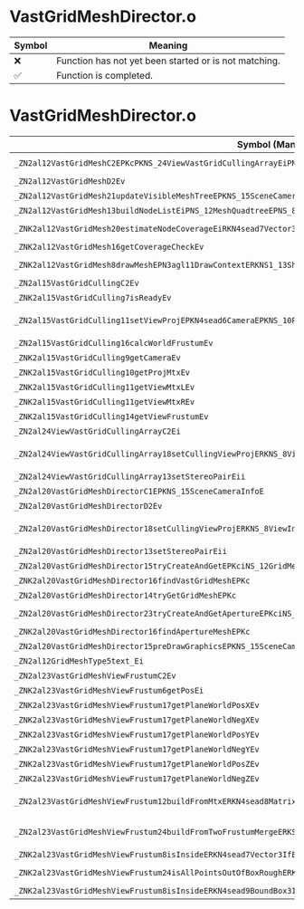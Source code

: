 # VastGridMeshDirector.o
| Symbol | Meaning 
| ------------- | ------------- 
| :x: | Function has not yet been started or is not matching. 
| :white_check_mark: | Function is completed. 


# VastGridMeshDirector.o
| Symbol (Mangled) | Symbol (Demangled) | Decompiled? |
| ------------- |  ------------- | ------------- |
| `_ZN2al12VastGridMeshC2EPKcPKNS_24ViewVastGridCullingArrayEiPNS_12IUseGridMeshE` | `al::VastGridMesh::VastGridMesh(char const*,al::ViewVastGridCullingArray const*,int,al::IUseGridMesh *)` | :x: |
| `_ZN2al12VastGridMeshD2Ev` | `al::VastGridMesh::~VastGridMesh()` | :x: |
| `_ZN2al12VastGridMesh21updateVisibleMeshTreeEPKNS_15SceneCameraInfoE` | `al::VastGridMesh::updateVisibleMeshTree(al::SceneCameraInfo const*)` | :x: |
| `_ZN2al12VastGridMesh13buildNodeListEiPNS_12MeshQuadtreeEPNS_8QuadNodeE` | `al::VastGridMesh::buildNodeList(int,al::MeshQuadtree *,al::QuadNode *)` | :x: |
| `_ZNK2al12VastGridMesh20estimateNodeCoverageEiRKN4sead7Vector3IfEEf` | `al::VastGridMesh::estimateNodeCoverage(int,sead::Vector3<float> const&,float)const` | :x: |
| `_ZNK2al12VastGridMesh16getCoverageCheckEv` | `al::VastGridMesh::getCoverageCheck(void)const` | :x: |
| `_ZNK2al12VastGridMesh8drawMeshEPN3agl11DrawContextERKNS1_13ShaderProgramEib` | `al::VastGridMesh::drawMesh(agl::DrawContext *,agl::ShaderProgram const&,int,bool)const` | :x: |
| `_ZN2al15VastGridCullingC2Ev` | `al::VastGridCulling::VastGridCulling(void)` | :x: |
| `_ZNK2al15VastGridCulling7isReadyEv` | `al::VastGridCulling::isReady(void)const` | :x: |
| `_ZN2al15VastGridCulling11setViewProjEPKN4sead6CameraEPKNS_10ProjectionES4_S7_S4_S7_` | `al::VastGridCulling::setViewProj(sead::Camera const*,al::Projection const*,sead::Camera const*,al::Projection const*,sead::Camera const*,al::Projection const*)` | :x: |
| `_ZN2al15VastGridCulling16calcWorldFrustumEv` | `al::VastGridCulling::calcWorldFrustum(void)` | :x: |
| `_ZNK2al15VastGridCulling9getCameraEv` | `al::VastGridCulling::getCamera(void)const` | :x: |
| `_ZNK2al15VastGridCulling10getProjMtxEv` | `al::VastGridCulling::getProjMtx(void)const` | :x: |
| `_ZNK2al15VastGridCulling11getViewMtxLEv` | `al::VastGridCulling::getViewMtxL(void)const` | :x: |
| `_ZNK2al15VastGridCulling11getViewMtxREv` | `al::VastGridCulling::getViewMtxR(void)const` | :x: |
| `_ZNK2al15VastGridCulling14getViewFrustumEv` | `al::VastGridCulling::getViewFrustum(void)const` | :x: |
| `_ZN2al24ViewVastGridCullingArrayC2Ei` | `al::ViewVastGridCullingArray::ViewVastGridCullingArray(int)` | :x: |
| `_ZN2al24ViewVastGridCullingArray18setCullingViewProjERKNS_8ViewInfoEPKN4sead6CameraEPKNS_10ProjectionES7_SA_S7_SA_` | `al::ViewVastGridCullingArray::setCullingViewProj(al::ViewInfo const&,sead::Camera const*,al::Projection const*,sead::Camera const*,al::Projection const*,sead::Camera const*,al::Projection const*)` | :x: |
| `_ZN2al24ViewVastGridCullingArray13setStereoPairEii` | `al::ViewVastGridCullingArray::setStereoPair(int,int)` | :x: |
| `_ZN2al20VastGridMeshDirectorC1EPKNS_15SceneCameraInfoE` | `al::VastGridMeshDirector::VastGridMeshDirector(al::SceneCameraInfo const*)` | :x: |
| `_ZN2al20VastGridMeshDirectorD2Ev` | `al::VastGridMeshDirector::~VastGridMeshDirector()` | :x: |
| `_ZN2al20VastGridMeshDirector18setCullingViewProjERKNS_8ViewInfoEPKN4sead6CameraEPKNS_10ProjectionES7_SA_S7_SA_` | `al::VastGridMeshDirector::setCullingViewProj(al::ViewInfo const&,sead::Camera const*,al::Projection const*,sead::Camera const*,al::Projection const*,sead::Camera const*,al::Projection const*)` | :x: |
| `_ZN2al20VastGridMeshDirector13setStereoPairEii` | `al::VastGridMeshDirector::setStereoPair(int,int)` | :x: |
| `_ZN2al20VastGridMeshDirector15tryCreateAndGetEPKciNS_12GridMeshTypeE` | `al::VastGridMeshDirector::tryCreateAndGet(char const*,int,al::GridMeshType)` | :x: |
| `_ZNK2al20VastGridMeshDirector16findVastGridMeshEPKc` | `al::VastGridMeshDirector::findVastGridMesh(char const*)const` | :x: |
| `_ZN2al20VastGridMeshDirector14tryGetGridMeshEPKc` | `al::VastGridMeshDirector::tryGetGridMesh(char const*)` | :x: |
| `_ZN2al20VastGridMeshDirector23tryCreateAndGetApertureEPKciNS_12GridMeshTypeE` | `al::VastGridMeshDirector::tryCreateAndGetAperture(char const*,int,al::GridMeshType)` | :x: |
| `_ZNK2al20VastGridMeshDirector16findApertureMeshEPKc` | `al::VastGridMeshDirector::findApertureMesh(char const*)const` | :x: |
| `_ZN2al20VastGridMeshDirector15preDrawGraphicsEPKNS_15SceneCameraInfoE` | `al::VastGridMeshDirector::preDrawGraphics(al::SceneCameraInfo const*)` | :x: |
| `_ZN2al12GridMeshType5text_Ei` | `al::GridMeshType::text_(int)` | :x: |
| `_ZN2al23VastGridMeshViewFrustumC2Ev` | `al::VastGridMeshViewFrustum::VastGridMeshViewFrustum(void)` | :x: |
| `_ZNK2al23VastGridMeshViewFrustum6getPosEi` | `al::VastGridMeshViewFrustum::getPos(int)const` | :x: |
| `_ZNK2al23VastGridMeshViewFrustum17getPlaneWorldPosXEv` | `al::VastGridMeshViewFrustum::getPlaneWorldPosX(void)const` | :x: |
| `_ZNK2al23VastGridMeshViewFrustum17getPlaneWorldNegXEv` | `al::VastGridMeshViewFrustum::getPlaneWorldNegX(void)const` | :x: |
| `_ZNK2al23VastGridMeshViewFrustum17getPlaneWorldPosYEv` | `al::VastGridMeshViewFrustum::getPlaneWorldPosY(void)const` | :x: |
| `_ZNK2al23VastGridMeshViewFrustum17getPlaneWorldNegYEv` | `al::VastGridMeshViewFrustum::getPlaneWorldNegY(void)const` | :x: |
| `_ZNK2al23VastGridMeshViewFrustum17getPlaneWorldPosZEv` | `al::VastGridMeshViewFrustum::getPlaneWorldPosZ(void)const` | :x: |
| `_ZNK2al23VastGridMeshViewFrustum17getPlaneWorldNegZEv` | `al::VastGridMeshViewFrustum::getPlaneWorldNegZ(void)const` | :x: |
| `_ZN2al23VastGridMeshViewFrustum12buildFromMtxERKN4sead8Matrix34IfEERKNS1_8Matrix44IfEERKNS1_7Vector3IfEESD_` | `al::VastGridMeshViewFrustum::buildFromMtx(sead::Matrix34<float> const&,sead::Matrix44<float> const&,sead::Vector3<float> const&,sead::Vector3<float> const&)` | :x: |
| `_ZN2al23VastGridMeshViewFrustum24buildFromTwoFrustumMergeERKS0_S2_RKN4sead7Vector3IfEES7_` | `al::VastGridMeshViewFrustum::buildFromTwoFrustumMerge(al::VastGridMeshViewFrustum const&,al::VastGridMeshViewFrustum const&,sead::Vector3<float> const&,sead::Vector3<float> const&)` | :x: |
| `_ZNK2al23VastGridMeshViewFrustum8isInsideERKN4sead7Vector3IfEEf` | `al::VastGridMeshViewFrustum::isInside(sead::Vector3<float> const&,float)const` | :x: |
| `_ZNK2al23VastGridMeshViewFrustum24isAllPointsOutOfBoxRoughERKN4sead9BoundBox3IfEE` | `al::VastGridMeshViewFrustum::isAllPointsOutOfBoxRough(sead::BoundBox3<float> const&)const` | :x: |
| `_ZNK2al23VastGridMeshViewFrustum8isInsideERKN4sead9BoundBox3IfEE` | `al::VastGridMeshViewFrustum::isInside(sead::BoundBox3<float> const&)const` | :x: |
